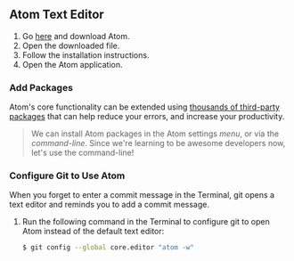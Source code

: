 ## Atom Text Editor

1. Go <a href="https://atom.io/" target="_blank">here</a> and download Atom.
2. Open the downloaded file.
3. Follow the installation instructions.
4. Open the Atom application.

### Add Packages
Atom's core functionality can be extended using [thousands of third-party packages](https://atom.io/packages) that can help reduce your errors, and increase your productivity.

> We can install Atom packages in the Atom settings _menu_, or via the _command-line_.  Since we're learning to be awesome developers now, let's use the command-line!

<!--
WDI 31 decided against adding these linters
We'd prefer students to look at console error messages from the start.

We recommend you install the following packages. In your Terminal, run:

* `apm install emmet-simplified`



 #### Add Linters
Now we're ready to install linting packages in Atom. Linting tools allow us to check for mistakes in our code and stick to programming language best practices.

We recommend you install the following linters for Javascript and Ruby. In your Terminal, run:

```bash
apm install linter
apm install linter-ruby

npm install -g jshint # note this is a node package, not an atom package!
apm install linter-jshint
``` -->

### Configure Git to Use Atom

When you forget to enter a commit message in the Terminal, git opens a text editor and reminds you to add a commit message.

1. Run the following command in the Terminal to configure git to open Atom instead of the default text editor:

    ```bash
    $ git config --global core.editor "atom -w"
    ```
